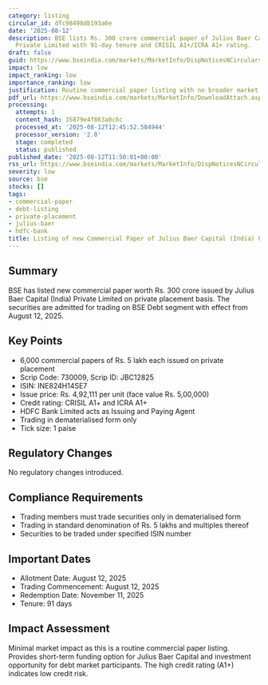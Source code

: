 ```yaml
---
category: listing
circular_id: dfc98498db193a6e
date: '2025-08-12'
description: BSE lists Rs. 300 crore commercial paper of Julius Baer Capital (India)
  Private Limited with 91-day tenure and CRISIL A1+/ICRA A1+ rating.
draft: false
guid: https://www.bseindia.com/markets/MarketInfo/DispNoticesNCirculars.aspx?Noticeid={F02361B4-4CF7-45D7-B2EF-C9F56DF3DF17}&noticeno=20250812-16&dt=08/12/2025&icount=16&totcount=32&flag=0
impact: low
impact_ranking: low
importance_ranking: low
justification: Routine commercial paper listing with no broader market impact
pdf_url: https://www.bseindia.com/markets/MarketInfo/DownloadAttach.aspx?id=20250812-16&attachedId=
processing:
  attempts: 1
  content_hash: 35879e4f863a0c6c
  processed_at: '2025-08-12T12:45:52.584944'
  processor_version: '2.0'
  stage: completed
  status: published
published_date: '2025-08-12T11:50:01+00:00'
rss_url: https://www.bseindia.com/markets/MarketInfo/DispNoticesNCirculars.aspx?Noticeid={F02361B4-4CF7-45D7-B2EF-C9F56DF3DF17}&noticeno=20250812-16&dt=08/12/2025&icount=16&totcount=32&flag=0
severity: low
source: bse
stocks: []
tags:
- commercial-paper
- debt-listing
- private-placement
- julius-baer
- hdfc-bank
title: Listing of new Commercial Paper of Julius Baer Capital (India) Private Limited
---
```


## Summary

BSE has listed new commercial paper worth Rs. 300 crore issued by Julius Baer Capital (India) Private Limited on private placement basis. The securities are admitted for trading on BSE Debt segment with effect from August 12, 2025.

## Key Points

- 6,000 commercial papers of Rs. 5 lakh each issued on private placement
- Scrip Code: 730009, Scrip ID: JBC12825
- ISIN: INE824H14SE7
- Issue price: Rs. 4,92,111 per unit (face value Rs. 5,00,000)
- Credit rating: CRISIL A1+ and ICRA A1+
- HDFC Bank Limited acts as Issuing and Paying Agent
- Trading in dematerialised form only
- Tick size: 1 paise

## Regulatory Changes

No regulatory changes introduced.

## Compliance Requirements

- Trading members must trade securities only in dematerialised form
- Trading in standard denomination of Rs. 5 lakhs and multiples thereof
- Securities to be traded under specified ISIN number

## Important Dates

- Allotment Date: August 12, 2025
- Trading Commencement: August 12, 2025
- Redemption Date: November 11, 2025
- Tenure: 91 days

## Impact Assessment

Minimal market impact as this is a routine commercial paper listing. Provides short-term funding option for Julius Baer Capital and investment opportunity for debt market participants. The high credit rating (A1+) indicates low credit risk.